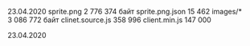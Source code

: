 23.04.2020
sprite.png          2 776 374 байт
sprite.png.json     15 462 
images/*            3 086 772 байт
clinet.source.js    358 996
client.min.js       147 000 

23.04.2020
